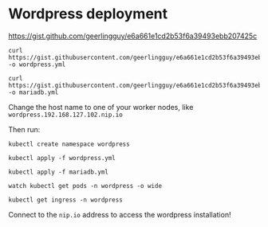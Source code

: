 # Wordpress deployment

https://gist.github.com/geerlingguy/e6a661e1cd2b53f6a39493ebb207425c


    curl https://gist.githubusercontent.com/geerlingguy/e6a661e1cd2b53f6a39493ebb207425c/raw/79df0cce9738c7fd5fd2b941944a2c2ec20f3c23/wordpress.yml -o wordpress.yml

    curl https://gist.githubusercontent.com/geerlingguy/e6a661e1cd2b53f6a39493ebb207425c/raw/79df0cce9738c7fd5fd2b941944a2c2ec20f3c23/mariadb.yml -o mariadb.yml


Change the host name to one of your worker nodes, like `wordpress.192.168.127.102.nip.io`

Then run:

    kubectl create namespace wordpress

    kubectl apply -f wordpress.yml

    kubectl apply -f mariadb.yml

    watch kubectl get pods -n wordpress -o wide

    kubectl get ingress -n wordpress

Connect to the `nip.io` address to access the wordpress installation!